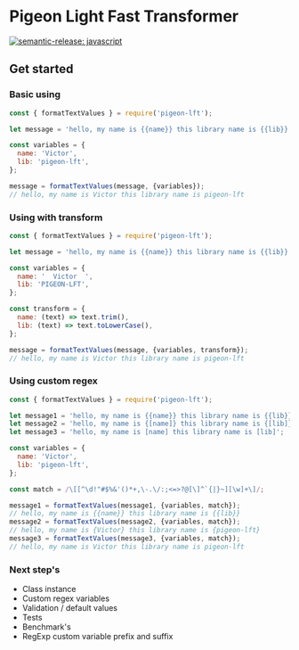 # Pigeon Light Fast Transformer

[![semantic-release: javascript](https://img.shields.io/badge/semantic--release-javascript-e10079?logo=semantic-release)](https://github.com/semantic-release/semantic-release)


## Get started

### Basic using

```javascript
const { formatTextValues } = require('pigeon-lft');

let message = 'hello, my name is {{name}} this library name is {{lib}}';

const variables = {
  name: 'Victor',
  lib: 'pigeon-lft',
};

message = formatTextValues(message, {variables});
// hello, my name is Victor this library name is pigeon-lft
```

### Using with transform

```javascript
const { formatTextValues } = require('pigeon-lft');

let message = 'hello, my name is {{name}} this library name is {{lib}}';

const variables = {
  name: '  Victor  ',
  lib: 'PIGEON-LFT',
};

const transform = {
  name: (text) => text.trim(),
  lib: (text) => text.toLowerCase(),
};

message = formatTextValues(message, {variables, transform});
// hello, my name is Victor this library name is pigeon-lft
```

### Using custom regex  

```javascript
const { formatTextValues } = require('pigeon-lft');

let message1 = 'hello, my name is {{name}} this library name is {{lib}}';
let message2 = 'hello, my name is {[name]} this library name is {[lib]}';
let message3 = 'hello, my name is [name] this library name is [lib]';

const variables = {
  name: 'Victor',
  lib: 'pigeon-lft',
};

const match = /\[[^\d!"#$%&'()*+,\-.\/:;<=>?@[\]^`{|}~][\w]+\]/;

message1 = formatTextValues(message1, {variables, match});
// hello, my name is {{name}} this library name is {{lib}}
message2 = formatTextValues(message2, {variables, match});
// hello, my name is {Victor} this library name is {pigeon-lft}
message3 = formatTextValues(message3, {variables, match});
// hello, my name is Victor this library name is pigeon-lft
```

### Next step's

- Class instance
- Custom regex variables
- Validation / default values
- Tests
- Benchmark's
- RegExp custom variable prefix and suffix